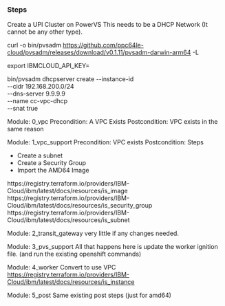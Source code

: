 ### Steps

Create a UPI Cluster on PowerVS
This needs to be a DHCP Network (It cannot be any other type).

curl -o bin/pvsadm https://github.com/ppc64le-cloud/pvsadm/releases/download/v0.1.11/pvsadm-darwin-arm64 -L

export IBMCLOUD_API_KEY=<API KEY>

bin/pvsadm dhcpserver create --instance-id <powervs workspace> \
    --cidr 192.168.200.0/24 \
    --dns-server 9.9.9.9 \
    --name cc-vpc-dhcp \
    --snat true

Module: 0_vpc
Precondition: A VPC Exists
Postcondition: VPC exists in the same reason

Module: 1_vpc_support
Precondition: VPC exists
Postcondition: 
Steps
- Create a subnet
- Create a Security Group
- Import the AMD64 Image
<no other things needed>
https://registry.terraform.io/providers/IBM-Cloud/ibm/latest/docs/resources/is_image
https://registry.terraform.io/providers/IBM-Cloud/ibm/latest/docs/resources/is_security_group
https://registry.terraform.io/providers/IBM-Cloud/ibm/latest/docs/resources/is_subnet

Module: 2_transit_gateway
very little if any changes needed. 

Module: 3_pvs_support
All that happens here is update the worker ignition file. (and run the existing openshift commands)

Module: 4_worker
Convert to use VPC
https://registry.terraform.io/providers/IBM-Cloud/ibm/latest/docs/resources/is_instance

Module: 5_post
Same existing post steps (just for amd64)